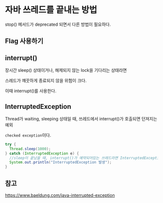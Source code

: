 # 자바 쓰레드를 끝내는 방법

stop() 메서드가 deprecated 되면서 다른 방법이 필요하다.

## Flag 사용하기

## interrupt()

장시간 sleep() 상태이거나, 해제되지 않는 lock을 기다리는 상태라면

스레드가 꺠끗하게 종료되지 않을 위험이 크다.

이때 interrupt()를 사용한다.

## InterruptedException

Thread가 waiting, sleeping 상태일 때, 쓰레드에서 interrupt()가 호출되면 던져지는 예외

`checked exception`이다.

```java
try {
  Thread.sleep(1000);
} catch (InterruptedException e) {
  //sleep이 끝났을 때, interrupt()가 예약되어있는 쓰레드라면 InterruptedException이 발생할 것이므로. catch로 잡아준다.
  System.out.println("InterruptedException 발생");
}
```

## 참고

https://www.baeldung.com/java-interrupted-exception
